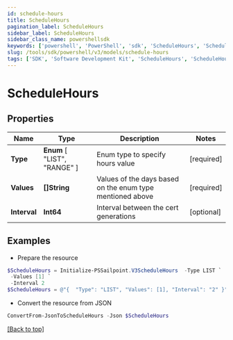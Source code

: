 ```yaml
---
id: schedule-hours
title: ScheduleHours
pagination_label: ScheduleHours
sidebar_label: ScheduleHours
sidebar_class_name: powershellsdk
keywords: ['powershell', 'PowerShell', 'sdk', 'ScheduleHours', 'ScheduleHours'] 
slug: /tools/sdk/powershell/v3/models/schedule-hours
tags: ['SDK', 'Software Development Kit', 'ScheduleHours', 'ScheduleHours']
---
```



# ScheduleHours

## Properties

Name | Type | Description | Notes
------------ | ------------- | ------------- | -------------
**Type** |  **Enum** [  "LIST",    "RANGE" ] | Enum type to specify hours value | [required]
**Values** | **[]String** | Values of the days based on the enum type mentioned above | [required]
**Interval** | **Int64** | Interval between the cert generations | [optional] 

## Examples

- Prepare the resource
```powershell
$ScheduleHours = Initialize-PSSailpoint.V3ScheduleHours  -Type LIST `
 -Values [1] `
 -Interval 2
$ScheduleHours = @"{  "Type": "LIST", "Values": [1], "Interval": "2" }"@
```

- Convert the resource from JSON
```powershell
ConvertFrom-JsonToScheduleHours -Json $ScheduleHours
```


[[Back to top]](#) 

